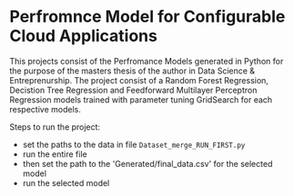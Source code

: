 # Perfromnce Model for Configurable Cloud Applications

This projects consist of the Perfromance Models generated in Python for the purpose of the masters thesis of the author in Data Science & Entreprenurship.
The project consist of a Random Forest Regression, Decistion Tree Regression and Feedforward Multilayer Perceptron Regression models trained with parameter tuning GridSearch for each respective models.

Steps to run the project:
* set the paths to the data in file `Dataset_merge_RUN_FIRST.py`
* run the entire file
* then set the path to the 'Generated/final_data.csv' for the selected model
* run the selected model


